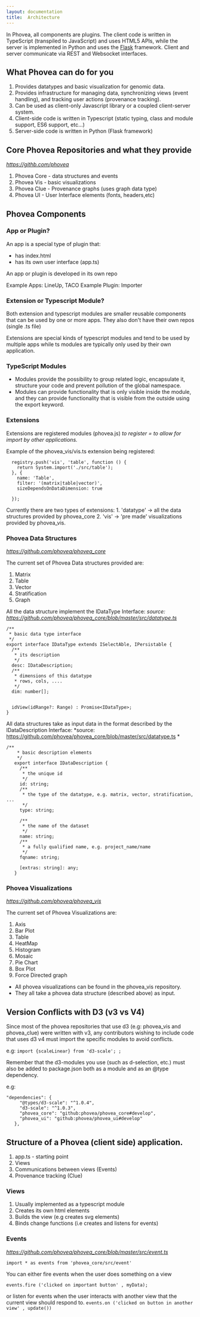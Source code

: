 ```yaml
---
layout: documentation
title:  Architecture
---
```


In Phovea, all components are plugins. 
The client code is written in TypeScript (transpiled to JavaScript)
and uses HTML5 APIs, 
while the server is implemented in Python and uses the 
[Flask](http://flask.pocoo.org/) framework. 
Client and server communicate via REST and Websocket interfaces. 



## What Phovea can do for you

1. Provides datatypes and basic visualization for genomic data.
2. Provides infrastructure for ​managing data, synchronizing views (event handling), and tracking user actions (provenance tracking).
3. Can be used as client-only Javascript library or a coupled client-server system.
4. Client-side code is written in Typescript (static typing, class and module support, ES6 support, etc...)
5. Server-side code is written in Python (Flask framework)


## Core Phovea Repositories and what they provide
*https://githb.com/phovea*

1. Phovea Core - data structures and events
2. Phovea Vis - basic visualizations
3. Phovea Clue - Provenance graphs (uses graph data type)
4. Phovea UI - User Interface elements (fonts, headers,etc)


## Phovea Components


### App or Plugin? 

An app is a special type of plugin that:
* has index.html
* has its own user interface (app.ts)

An app or plugin is developed in its own repo 

Example Apps: LineUp, TACO
Example Plugin: Importer

### Extension or Typescript Module?  

Both extension and typescript modules are smaller reusable components that can be used by one or more apps. 
They also don't have their own repos (single .ts file)

​​Extensions are special kinds of typescript modules​ and tend to be used by multiple apps while ts modules are typically only used by their own application.

### TypeScript Modules

* Modules provide the possibility to group related logic, encapsulate it, structure your code and prevent pollution of the global namespace.
* Modules can provide functionality that is only visible inside the module, and they can provide functionality that is visible from the outside using the export keyword.

### Extensions

Extensions are registered modules (phovea.js)
*to register = to allow for import by other applications.* 

Example of the phovea_vis/vis.ts extension being registered:
 
```
  registry.push('vis', 'table', function () {
    return System.import('./src/table');
  }, {
    name: 'Table',
    filter: '(matrix|table|vector)',
    sizeDependsOnDataDimension: true

  });
```
 
Currently there are two types of extensions:
    1. 'datatype' ->  all the data structures provided by phovea_core 
    2. 'vis' -> 'pre made' visualizations provided by phovea_vis.

### Phovea Data Structures
*https://github.com/phovea/phovea_core*

The current set of Phovea Data structures provided are: 

1. Matrix
2. Table
3. Vector
4. Stratification
5. Graph

All the data structure implement the IDataType Interface:
*source: https://github.com/phovea/phovea_core/blob/master/src/datatype.ts*
 
``` 
/**
 * basic data type interface
 */
export interface IDataType extends ISelectAble, IPersistable {
  /**
   * its description
   */
  desc: IDataDescription;
  /**
   * dimensions of this datatype
   * rows, cols, ....
   */
  dim: number[];


  idView(idRange?: Range) : Promise<IDataType>;
}
``` 


All data structures take as input data in the format described by the IDataDescription Interface: 
*source: https://github.com/phovea/phovea_core/blob/master/src/datatype.ts *

```
/**
    * basic description elements
    */
   export interface IDataDescription {
     /**
      * the unique id
      */
     id: string;
     /**
      * the type of the datatype, e.g. matrix, vector, stratification, ...
      */
     type: string;
   
     /**
      * the name of the dataset
      */
     name: string;
     /**
      * a fully qualified name, e.g. project_name/name
      */
     fqname: string;
   
     [extras: string]: any;
   }
   ```
   
   
### Phovea Visualizations
*https://github.com/phovea/phovea_vis*

 The current set of Phovea Visualizations are: 
 
 1. Axis
 2. Bar Plot
 3. Table
 4. HeatMap
 5. Histogram
 6. Mosaic
 7. Pie Chart
 8. Box Plot
 9. Force Directed graph
 
 * All phovea visualizations can be found in the phovea_vis repository.
 * They all take a phovea data structure (described above) as input. 


## Version Conflicts with D3 (v3 vs V4)

Since most of the phovea repositories that use d3 (e.g: phovea_vis and phovea_clue) were written with v3, any contributors wishing to include code that uses d3 v4 must import the specific modules to avoid conflicts. 

e.g: `import {scaleLinear} from 'd3-scale';
;`

Remember that the d3-modules you use (such as d-selection, etc.) must also be added to package.json both as a module and as an @type dependency. 

e.g: 

```
"dependencies": {
     "@types/d3-scale": "^1.0.4",
     "d3-scale": "^1.0.3",
     "phovea_core": "github:phovea/phovea_core#develop",
     "phovea_ui": "github:phovea/phovea_ui#develop"
   },
```

## Structure of a Phovea (client side) application. 

1. app.ts - starting point 
2. Views
3. Communications between views (Events)
4. Provenance tracking (Clue) 


### Views

1. Usually implemented as a typescript module
2. Creates its own html elements
3. Builds the view (e.g creates svg elements)
4. Binds change functions (i.e creates and listens for events) 


### Events
*https://github.com/phovea/phovea_core/blob/master/src/event.ts*

 `import * as events from 'phovea_core/src/event'`
 
 You can either fire events when the user does something on a view
 
  `events.fire ('clicked on important button' , myData);`
  
 or listen for events when the user interacts with another view that the current view should respond to.
 `events.on ('clicked on button in another view' , update())`











